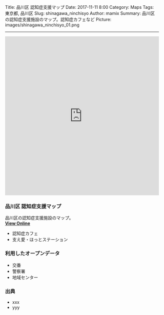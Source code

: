 Title: 品川区 認知症支援マップ
Date: 2017-11-11 8:00
Category: Maps
Tags: 東京都, 品川区
Slug: shinagawa_ninchisyo
Author: mamix
Summary: 品川区の認知症支援施設のマップ。認知症カフェなど
Picture: images/shinagawa_ninchisyo_01.png

---


<iframe width="100%" height="520" frameborder="0" src="https://mamix1116.carto.com/builder/dc784a86-a550-45de-9c62-5963bd39072f/embed" allowfullscreen webkitallowfullscreen mozallowfullscreen oallowfullscreen msallowfullscreen></iframe>

### 品川区 認知症支援マップ
品川区の認知症支援施設のマップ。  
**[View Online](https://mamix1116.carto.com/builder/dc784a86-a550-45de-9c62-5963bd39072f/embed)**

- 認知症カフェ
- 支え愛・ほっとステーション


### 利用したオープンデータ
- 交番
- 警察署
- 地域センター

### 出典
- xxx
- yyy
